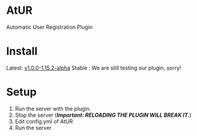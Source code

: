 # AtUR
Automatic User Registration Plugin
# Install
Latest: [v1.0.0-1.15.2-alpha](https://github.com/jhseo1107/AtUR/releases/tag/v1.0.0-alpha)
Stable : We are still testing our plugin, sorry!
# Setup
  1. Run the server with the plugin.
  2. Stop the server (***Important: RELOADING THE PLUGIN WILL BREAK IT.***)
  3. Edit config.yml of AtUR
  4. Run the server
